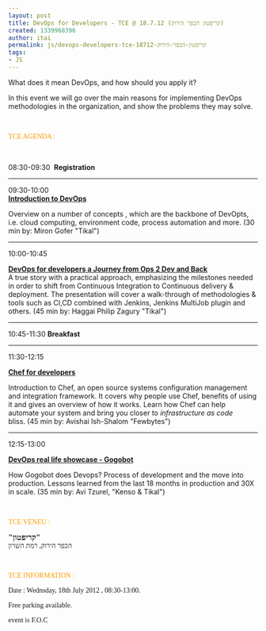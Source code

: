```yaml
---
layout: post
title: DevOps for Developers - TCE @ 18.7.12 (קריפטון הכפר הירוק)
created: 1339968396
author: itai
permalink: js/devops-developers-tce-18712-קריפטון-הכפר-הירוק
tags:
- JS
---
```

<p>What does it mean DevOps, and how should you apply it?</p>
<p>In this event we will go over the main reasons for implementing DevOps methodologies in the organization, and show the problems they may solve.</p>
<p>&nbsp;</p>
<p><span style="font-family: Verdana; "><span style="color: rgb(255, 153, 0); ">TCE AGENDA :</span></span></p>
<p>&nbsp;</p>
<p>08:30-09:30 &nbsp;<strong>Registration</strong></p>
<hr />
<p>09:30-10:00 &nbsp;<br />
<strong><a href="http://www.tikalk.com/alm/blog/introduction-devops-0">Introduction to DevOps</a></strong></p>
<p>Overview on a number of concepts , which are the backbone of DevOpts, i.e. cloud computing, environment code, process automation and more.&nbsp;(30 min by: Miron Gofer &quot;Tikal&quot;)</p>
<hr />
<p>10:00-10:45</p>
<p><strong><a href="http://www.tikalk.com/alm/blog/devops-developers-journey-ops-2-dev-and-back">DevOps for developers a Journey from Ops 2 Dev and Back</a><br />
</strong>A true story with a practical approach, emphasizing the milestones needed in order to shift from Continuous Integration to Continuous delivery &amp; deployment. The presentation will cover a walk-through of methodologies &amp; tools such as CI,CD combined with Jenkins, Jenkins MultiJob plugin and others.&nbsp;(45 min by: Haggai Philip Zagury &quot;Tikal&quot;)</p>
<hr />
<p>10:45-11:30 <strong>Breakfast</strong></p>
<hr />
<p>11:30-12:15</p>
<p><strong><a href="http://www.tikalk.com/java/blog/chef-developers-avishai-ish-shalom-fewbytes-devops-tce">Chef for developers</a></strong></p>
<p>Introduction to Chef, an open source systems       configuration management and integration framework. It covers why       people use Chef, benefits of using it and gives an overview of how       it works. Learn how Chef can help automate your system and bring       you closer to <i>infrastructure as code</i> bliss.&nbsp;(45 min by: Avishai Ish-Shalom &quot;Fewbytes&quot;)</p>
<hr />
<p>12:15-13:00</p>
<p><strong><a href="http://www.tikalk.com/alm/blog/devops-real-life-showcase-gogobot-avi-tzurel-kenso-tikal-devops-tce%EF%BB%BF">DevOps real life showcase - Gogobot</a></strong></p>
<p>How Gogobot does Devops? Process of development and the move into production. Lessons learned from the last 18 months in production and 30X in scale.&nbsp;(35 min by: Avi Tzurel, &quot;Kenso &amp; Tikal&quot;)<br />
<span style="font-family: Verdana; "> </span></p>
<p>&nbsp;</p>
<p><span style="font-family: Verdana; "><span style="color: rgb(255, 153, 0); ">TCE VENEU :</span></span></p>
<p><span style="font-family: Verdana; "><span style="font-size: medium; "><strong>&quot;קריפטון&quot;<br />
</strong></span>הכפר הירוק, רמת השרון<br />
</span></p>
<p><span style="font-family: Verdana; "><br type="_moz" />
</span></p>
<p><span style="font-family: Verdana; "><span style="color: rgb(255, 153, 0); ">TCE INFORMATION :&nbsp;</span></span><span style="font-family: Verdana; "><br />
</span></p>
<p><span style="font-family: Verdana; ">Date : Wednsday, 18th July 2012 , 08:30-13:00.</span></p>
<p><span style="font-family: Verdana; ">Free parking available.</span></p>
<p><span style="font-family: Verdana; ">event is F.O.C</span></p>
<p><span style="font-family: Verdana; "><br type="_moz" />
</span></p>
<p><a href="http://www.meetup.com/Tikal-TCE/events/67814012/"><img src="http://www.tikalk.com/files/upload/1/Screen%20shot%202012-05-07%20at%201.44.55%20PM.png" border="0" alt="" /></a></p>
<p>&nbsp;</p>
